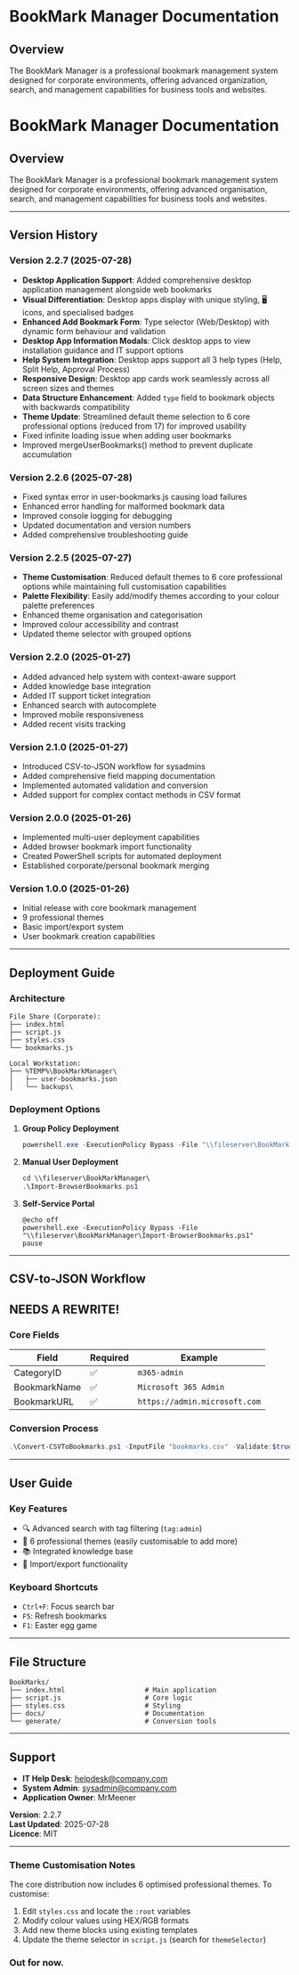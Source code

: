 # BookMark Manager Documentation

## Overview
The BookMark Manager is a professional bookmark management system designed for corporate environments, offering advanced organization, search, and management capabilities for business tools and websites.

# BookMark Manager Documentation

## Overview
The BookMark Manager is a professional bookmark management system designed for corporate environments, offering advanced organisation, search, and management capabilities for business tools and websites.

---

## Version History

### Version 2.2.7 (2025-07-28)
- **Desktop Application Support**: Added comprehensive desktop application management alongside web bookmarks
- **Visual Differentiation**: Desktop apps display with unique styling, 🖥️ icons, and specialised badges
- **Enhanced Add Bookmark Form**: Type selector (Web/Desktop) with dynamic form behaviour and validation
- **Desktop App Information Modals**: Click desktop apps to view installation guidance and IT support options
- **Help System Integration**: Desktop apps support all 3 help types (Help, Split Help, Approval Process)
- **Responsive Design**: Desktop app cards work seamlessly across all screen sizes and themes
- **Data Structure Enhancement**: Added `type` field to bookmark objects with backwards compatibility
- **Theme Update**: Streamlined default theme selection to 6 core professional options (reduced from 17) for improved usability
- Fixed infinite loading issue when adding user bookmarks
- Improved mergeUserBookmarks() method to prevent duplicate accumulation

### Version 2.2.6 (2025-07-28)
- Fixed syntax error in user-bookmarks.js causing load failures  
- Enhanced error handling for malformed bookmark data  
- Improved console logging for debugging  
- Updated documentation and version numbers  
- Added comprehensive troubleshooting guide  

### Version 2.2.5 (2025-07-27)
- **Theme Customisation**: Reduced default themes to 6 core professional options while maintaining full customisation capabilities  
- **Palette Flexibility**: Easily add/modify themes according to your colour palette preferences  
- Enhanced theme organisation and categorisation  
- Improved colour accessibility and contrast  
- Updated theme selector with grouped options  

### Version 2.2.0 (2025-01-27)
- Added advanced help system with context-aware support  
- Added knowledge base integration  
- Added IT support ticket integration  
- Enhanced search with autocomplete  
- Improved mobile responsiveness  
- Added recent visits tracking  

### Version 2.1.0 (2025-01-27)
- Introduced CSV-to-JSON workflow for sysadmins  
- Added comprehensive field mapping documentation  
- Implemented automated validation and conversion  
- Added support for complex contact methods in CSV format  

### Version 2.0.0 (2025-01-26)
- Implemented multi-user deployment capabilities  
- Added browser bookmark import functionality  
- Created PowerShell scripts for automated deployment  
- Established corporate/personal bookmark merging  

### Version 1.0.0 (2025-01-26)
- Initial release with core bookmark management  
- 9 professional themes  
- Basic import/export system  
- User bookmark creation capabilities  

---

## Deployment Guide

### Architecture
```
File Share (Corporate):
├── index.html
├── script.js
├── styles.css
└── bookmarks.js

Local Workstation:
├── %TEMP%\BookMarkManager\
│   ├── user-bookmarks.json
│   └── backups\
```

### Deployment Options
1. **Group Policy Deployment**  
   ```powershell
   powershell.exe -ExecutionPolicy Bypass -File "\\fileserver\BookMarkManager\Import-BrowserBookmarks.ps1"
   ```

2. **Manual User Deployment**  
   ```powershell
   cd \\fileserver\BookMarkManager\
   .\Import-BrowserBookmarks.ps1
   ```

3. **Self-Service Portal**  
   ```batch
   @echo off
   powershell.exe -ExecutionPolicy Bypass -File "\\fileserver\BookMarkManager\Import-BrowserBookmarks.ps1"
   pause
   ```

---

## CSV-to-JSON Workflow

## NEEDS A REWRITE!

### Core Fields
| Field | Required | Example |
|-------|----------|---------|
| CategoryID   | ✅ | `m365-admin` |
| BookmarkName | ✅ | `Microsoft 365 Admin` |
| BookmarkURL  | ✅ | `https://admin.microsoft.com` |

### Conversion Process
```powershell
.\Convert-CSVToBookmarks.ps1 -InputFile "bookmarks.csv" -Validate:$true
```

---

## User Guide

### Key Features
- 🔍 Advanced search with tag filtering (`tag:admin`)  
- 🎨 6 professional themes (easily customisable to add more)  
- 📚 Integrated knowledge base  
- 🔄 Import/export functionality  

### Keyboard Shortcuts
- `Ctrl+F`: Focus search bar  
- `F5`: Refresh bookmarks  
- `F1`: Easter egg game  

---

## File Structure
```
BookMarks/
├── index.html                    # Main application
├── script.js                     # Core logic
├── styles.css                    # Styling
├── docs/                         # Documentation
└── generate/                     # Conversion tools
```

---

## Support
- **IT Help Desk**: helpdesk@company.com  
- **System Admin**: sysadmin@company.com  
- **Application Owner**: MrMeener  

**Version**: 2.2.7  
**Last Updated**: 2025-07-28  
**Licence**: MIT  

---

### Theme Customisation Notes
The core distribution now includes 6 optimised professional themes. To customise:
1. Edit `styles.css` and locate the `:root` variables
2. Modify colour values using HEX/RGB formats
3. Add new theme blocks using existing templates
4. Update the theme selector in `script.js` (search for `themeSelector`)

### Out for now.

